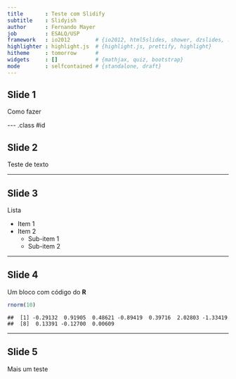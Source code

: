 ```yaml
---
title       : Teste com Slidify
subtitle    : Slidyish
author      : Fernando Mayer
job         : ESALQ/USP
framework   : io2012        # {io2012, html5slides, shower, dzslides, ...}
highlighter : highlight.js  # {highlight.js, prettify, highlight}
hitheme     : tomorrow      # 
widgets     : []            # {mathjax, quiz, bootstrap}
mode        : selfcontained # {standalone, draft}
---
```


## Slide 1

Como fazer

--- .class #id 

## Slide 2

Teste de texto

---

## Slide 3

Lista
* Item 1
* Item 2
    - Sub-item 1
    - Sub-item 2

---

## Slide 4

Um bloco com código do **R**


```r
rnorm(10)
```

```
##  [1] -0.29132  0.91905  0.48621 -0.89419  0.39716  2.02803 -1.33419
##  [8]  0.13391 -0.12700  0.00609
```


---

## Slide 5

Mais um teste  




